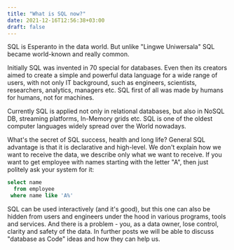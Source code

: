 ```yaml
---
title: "What is SQL now?"
date: 2021-12-16T12:56:38+03:00
draft: false
---
```


SQL is Esperanto in the data world. But unlike "Lingwe Uniwersala" SQL became world-known and really common.

Initially SQL was invented in 70 special for databases. Even then its creators aimed to create a simple and powerful data language for a wide range of users, with not only IT background, such as engineers, scientists, researchers, analytics, managers etc. SQL first of all was made by humans for humans, not for machines.

Currently SQL is applied not only in relational databases, but also in NoSQL DB, streaming platforms, In-Memory grids etc. SQL is one of the oldest computer languages widely spread over the World nowadays.

What's the secret of SQL success, health and long life? General SQL advantage is that it is declarative and high-level. We don't explain how we want to receive the data, we describe only what we want to receive. If you want to get employee with names starting with the letter "A", then just politely ask your system for it:

```sql
select name
  from employee
 where name like 'A%'
```

SQL can be used interactively (and it's good), but this one can also be hidden from users and engineers under the hood in various programs, tools and services. And there is a problem - you, as a data owner, lose control, clarity and safety of the data. In further posts we will be able to discuss "database as Code" ideas and how they can help us.
